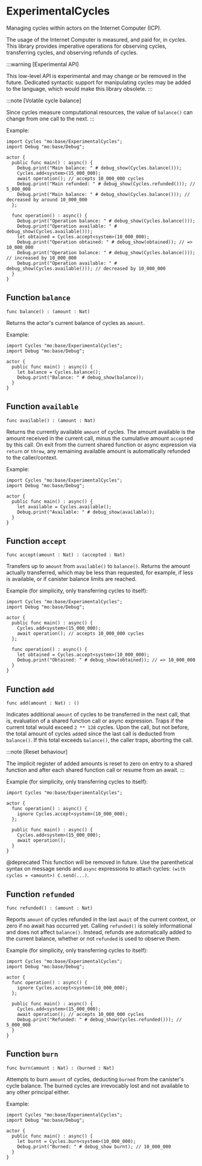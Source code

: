 # ExperimentalCycles
Managing cycles within actors on the Internet Computer (ICP).

The usage of the Internet Computer is measured, and paid for, in _cycles_.
This library provides imperative operations for observing cycles, transferring cycles, and observing refunds of cycles.

:::warning [Experimental API]

This low-level API is experimental and may change or be removed in the future.
Dedicated syntactic support for manipulating cycles may be added to the language, which would make this library obsolete.
:::

:::note [Volatile cycle balance]

Since cycles measure computational resources, the value of `balance()` can change from one call to the next.
:::

Example:

```motoko no-repl
import Cycles "mo:base/ExperimentalCycles";
import Debug "mo:base/Debug";

actor {
  public func main() : async() {
    Debug.print("Main balance: " # debug_show(Cycles.balance()));
    Cycles.add<system>(15_000_000);
    await operation(); // accepts 10_000_000 cycles
    Debug.print("Main refunded: " # debug_show(Cycles.refunded())); // 5_000_000
    Debug.print("Main balance: " # debug_show(Cycles.balance())); // decreased by around 10_000_000
  };

  func operation() : async() {
    Debug.print("Operation balance: " # debug_show(Cycles.balance()));
    Debug.print("Operation available: " # debug_show(Cycles.available()));
    let obtained = Cycles.accept<system>(10_000_000);
    Debug.print("Operation obtained: " # debug_show(obtained)); // => 10_000_000
    Debug.print("Operation balance: " # debug_show(Cycles.balance())); // increased by 10_000_000
    Debug.print("Operation available: " # debug_show(Cycles.available())); // decreased by 10_000_000
  }
}
```

## Function `balance`
``` motoko no-repl
func balance() : (amount : Nat)
```

 Returns the actor's current balance of cycles as `amount`.

 Example:
 ```motoko no-repl
 import Cycles "mo:base/ExperimentalCycles";
 import Debug "mo:base/Debug";

 actor {
   public func main() : async() {
     let balance = Cycles.balance();
     Debug.print("Balance: " # debug_show(balance));
   }
 }
 ```

## Function `available`
``` motoko no-repl
func available() : (amount : Nat)
```

 Returns the currently available `amount` of cycles.
 The amount available is the amount received in the current call,
 minus the cumulative amount `accept`ed by this call.
 On exit from the current shared function or async expression via `return` or `throw`,
 any remaining available amount is automatically refunded to the caller/context.

 Example:
 ```motoko no-repl
 import Cycles "mo:base/ExperimentalCycles";
 import Debug "mo:base/Debug";

 actor {
   public func main() : async() {
     let available = Cycles.available();
     Debug.print("Available: " # debug_show(available));
   }
 }
 ```

## Function `accept`
``` motoko no-repl
func accept(amount : Nat) : (accepted : Nat)
```

 Transfers up to `amount` from `available()` to `balance()`.
 Returns the amount actually transferred, which may be less than
 requested, for example, if less is available, or if canister balance limits are reached.

 Example (for simplicity, only transferring cycles to itself):
 ```motoko no-repl
 import Cycles "mo:base/ExperimentalCycles";
 import Debug "mo:base/Debug";

 actor {
   public func main() : async() {
     Cycles.add<system>(15_000_000);
     await operation(); // accepts 10_000_000 cycles
   };

   func operation() : async() {
     let obtained = Cycles.accept<system>(10_000_000);
     Debug.print("Obtained: " # debug_show(obtained)); // => 10_000_000
   }
 }
 ```

## Function `add`
``` motoko no-repl
func add(amount : Nat) : ()
```

 Indicates additional `amount` of cycles to be transferred in
 the next call, that is, evaluation of a shared function call or
 async expression.
 Traps if the current total would exceed `2 ** 128` cycles.
 Upon the call, but not before, the total amount of cycles ``add``ed since
 the last call is deducted from `balance()`.
 If this total exceeds `balance()`, the caller traps, aborting the call.

:::note [Reset behaviour]

The implicit register of added amounts is reset to zero on entry to a shared function and after each shared function call or resume from an await.
:::

 Example (for simplicity, only transferring cycles to itself):
 ```motoko no-repl
 import Cycles "mo:base/ExperimentalCycles";

 actor {
   func operation() : async() {
     ignore Cycles.accept<system>(10_000_000);
   };

   public func main() : async() {
     Cycles.add<system>(15_000_000);
     await operation();
   }
 }
 ```
@deprecated This function will be removed in future. Use the parenthetical syntax on message sends and `async` expressions to attach cycles: `(with cycles = <amount>) C.send(...)`.

## Function `refunded`
``` motoko no-repl
func refunded() : (amount : Nat)
```

 Reports `amount` of cycles refunded in the last `await` of the current
 context, or zero if no await has occurred yet.
 Calling `refunded()` is solely informational and does not affect `balance()`.
 Instead, refunds are automatically added to the current balance,
 whether or not `refunded` is used to observe them.

 Example (for simplicity, only transferring cycles to itself):
 ```motoko no-repl
 import Cycles "mo:base/ExperimentalCycles";
 import Debug "mo:base/Debug";

 actor {
   func operation() : async() {
     ignore Cycles.accept<system>(10_000_000);
   };

   public func main() : async() {
     Cycles.add<system>(15_000_000);
     await operation(); // accepts 10_000_000 cycles
     Debug.print("Refunded: " # debug_show(Cycles.refunded())); // 5_000_000
   }
 }
 ```

## Function `burn`
``` motoko no-repl
func burn(amount : Nat) : (burned : Nat)
```

 Attempts to burn `amount` of cycles, deducting `burned` from the canister's
 cycle balance. The burned cycles are irrevocably lost and not available to any
 other principal either.

 Example:
 ```motoko no-repl
 import Cycles "mo:base/ExperimentalCycles";
 import Debug "mo:base/Debug";

 actor {
   public func main() : async() {
     let burnt = Cycles.burn<system>(10_000_000);
     Debug.print("Burned: " # debug_show burnt); // 10_000_000
   }
 }
 ```
